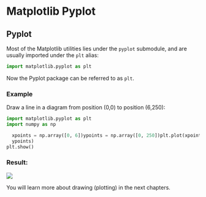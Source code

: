 
Matplotlib Pyplot
=================


Pyplot
------


Most of the Matplotlib utilities lies under the `pyplot` submodule,
and are usually imported under the `plt` alias:




```python
import matplotlib.pyplot as plt

```


Now the Pyplot package can be referred to as `plt`.



### Example


Draw a line in a diagram from position (0,0) to position (6,250):



```python
import matplotlib.pyplot as plt
import numpy as np

  xpoints = np.array([0, 6])ypoints = np.array([0, 250])plt.plot(xpoints, 
  ypoints)
plt.show()

```

### Result:



![](img_matplotlib_pyplot.png)





You will learn more about drawing (plotting) in the next chapters.



